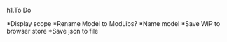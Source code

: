 h1.To Do

*Display scope
*Rename Model to ModLibs?
*Name model
*Save WIP to browser store
*Save json to file
